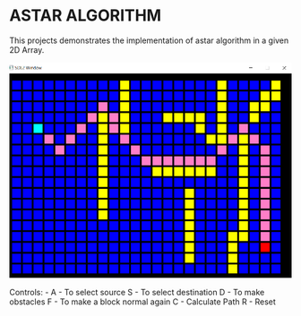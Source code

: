 # ASTAR ALGORITHM

This projects demonstrates the implementation of astar algorithm in a given 2D Array.

![Demonstration](./image.png)

Controls: -
A - To select source
S - To select destination
D - To make obstacles
F - To make a block normal again
C - Calculate Path
R - Reset
